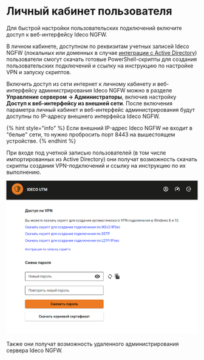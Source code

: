 # Личный кабинет пользователя

Для быстрой настройки пользовательских подключений включите доступ к веб-интерфейсу Ideco NGFW.

В личном кабинете, доступном по реквизитам учетных записей Ideco NGFW (локальных или доменных в случае [интеграции с Active Directory](../../active-directory/)) пользователи смогут скачать готовые PowerShell-скрипты для создания пользовательских подключений и ссылку на инструкцию по настройке VPN и запуску скриптов.

Включить доступ из сети интернет к личному кабинету и веб-интерфейсу администрирования Ideco NGFW можно в разделе **Управление сервером -> Администраторы**, включив настройку **Доступ к веб-интерфейсу из внешней сети**. После включения параметра личный кабинет и веб-интерфейс администрирования будут доступны по IP-адресу внешнего интерфейса Ideco NGFW.

{% hint style="info" %}
Если внешний IP-адрес Ideco NGFW не входит в "белые" сети, то нужно пробросить порт 8443 на вышестоящем устройстве.
{% endhint %}

При входе под учетной записью пользователей (в том числе импортированных из Active Directory) они получат возможность скачать скрипты создания VPN-подключений и ссылку на инструкцию по их выполнению.

![](../../../../.gitbook/assets/user-lk.png)

Также они получат возможность удаленного администрирования сервера Ideco NGFW.
